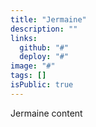 ```yaml
---
title: "Jermaine"
description: ""
links:
  github: "#"
  deploy: "#"
image: "#"
tags: []
isPublic: true
---
```


Jermaine content
